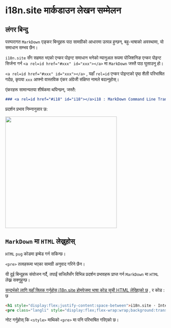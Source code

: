 # i18n.site मार्कडाउन लेखन सम्मेलन

## लंगर बिन्दु

परम्परागत `MarkDown` एङ्कर बिन्दुहरू पाठ सामग्रीको आधारमा उत्पन्न हुन्छन्, बहु-भाषाको अवस्थामा, यो समाधान सम्भव छैन।

`i18n.site` सँग सहमत भएको एन्कर पोइन्ट समाधान भनेको म्यानुअल रूपमा पोजिशनिङ एन्कर पोइन्ट सिर्जना गर्न `<a rel=id href="#xxx" id="xxx"></a>` मा `MarkDown` जस्तै पाठ घुसाउनु हो।

`<a rel=id href="#xxx" id="xxx"></a>` , यहाँ `rel=id` एन्कर पोइन्टको पृष्ठ शैली परिभाषित गर्दछ, कृपया `xxx` आफ्नो वास्तविक एंकर अंग्रेजी संक्षिप्त नामले बदल्नुहोस्।

एंकरहरू सामान्यतया शीर्षकमा थपिन्छन्, जस्तै:

```md
### <a rel=id href="#i18" id="i18"></a>i18 : MarkDown Command Line Translation Tool
```

प्रदर्शन प्रभाव निम्नानुसार छ:

<img src="//p.3ti.site/1721381136.avif" width="350">

## `MarkDown` मा `HTML` लेख्नुहोस्

`HTML` `pug` कोडमा इम्बेड गर्न सकिन्छ।

`<pre>` तत्वहरूमा भएका सामग्री अनुवाद गरिने छैन।

यी दुई बिन्दुहरू संयोजन गर्दै, तपाईं सजिलैसँग विभिन्न प्रदर्शन प्रभावहरू प्राप्त गर्न `MarkDown` मा `HTML` लेख्न सक्नुहुन्छ।

[सन्दर्भको लागि यहाँ क्लिक गर्नुहोस् i18n.site होमपेजमा भाषा कोड सूची HTML लेखिएको छ](//raw.githubusercontent.com/i18n-site/md/main/zh/README.md) , र कोड : छ

```html
<h1 style="display:flex;justify-content:space-between">i18n.site ⋅ International Solutions<img src="//p.3ti.site/logo.svg" style="user-select:none;margin-top:-1px;width:42px"></h1>
<pre class="langli" style="display:flex;flex-wrap:wrap;background:transparent;border:1px solid #eee;font-size:12px;box-shadow:0 0 3px inset #eee;padding:12px 5px 4px 12px;justify-content:space-between;"><style>pre.langli i{font-weight:300;font-family:s;margin-right:2px;margin-bottom:8px;font-style:normal;color:#666;border-bottom:1px dashed #ccc;}</style><i>English</i><i>简体中文</i><i>Deutsch</i> … …</pre>
```

नोट गर्नुहोस् कि `<style>` माथिको `<pre>` मा पनि परिभाषित गरिएको छ।